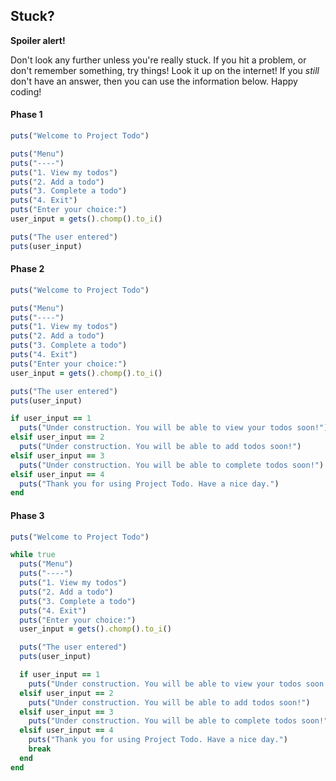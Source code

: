 ## Stuck?

**Spoiler alert!**

Don't look any further unless you're really stuck. If you
hit a problem, or don't remember something, try things! Look it up on the
internet! If you _still_ don't have an answer, then you can use the information
below. Happy coding!

#### Phase 1

```ruby
puts("Welcome to Project Todo")

puts("Menu")
puts("----")
puts("1. View my todos")
puts("2. Add a todo")
puts("3. Complete a todo")
puts("4. Exit")
puts("Enter your choice:")
user_input = gets().chomp().to_i()

puts("The user entered")
puts(user_input)
```

#### Phase 2

```ruby
puts("Welcome to Project Todo")

puts("Menu")
puts("----")
puts("1. View my todos")
puts("2. Add a todo")
puts("3. Complete a todo")
puts("4. Exit")
puts("Enter your choice:")
user_input = gets().chomp().to_i()

puts("The user entered")
puts(user_input)

if user_input == 1
  puts("Under construction. You will be able to view your todos soon!")
elsif user_input == 2
  puts("Under construction. You will be able to add todos soon!")
elsif user_input == 3
  puts("Under construction. You will be able to complete todos soon!")
elsif user_input == 4
  puts("Thank you for using Project Todo. Have a nice day.")
end
```

#### Phase 3

```ruby
puts("Welcome to Project Todo")

while true
  puts("Menu")
  puts("----")
  puts("1. View my todos")
  puts("2. Add a todo")
  puts("3. Complete a todo")
  puts("4. Exit")
  puts("Enter your choice:")
  user_input = gets().chomp().to_i()

  puts("The user entered")
  puts(user_input)

  if user_input == 1
    puts("Under construction. You will be able to view your todos soon!")
  elsif user_input == 2
    puts("Under construction. You will be able to add todos soon!")
  elsif user_input == 3
    puts("Under construction. You will be able to complete todos soon!")
  elsif user_input == 4
    puts("Thank you for using Project Todo. Have a nice day.")
    break
  end
end
```

